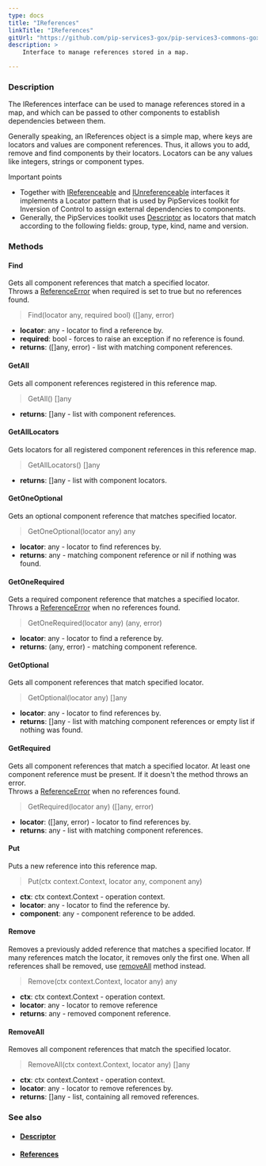 ```yaml
---
type: docs
title: "IReferences"
linkTitle: "IReferences"
gitUrl: "https://github.com/pip-services3-gox/pip-services3-commons-gox"
description: >
    Interface to manage references stored in a map.

---
```


### Description

The IReferences interface can be used to manage references stored in a map, and which can be passed to other components to establish dependencies between them.

Generally speaking, an IReferences object is a simple map, where keys are locators and values are component references. Thus, it allows you to add, remove and find components    by their locators. Locators can be any values like integers, strings or component types. 

Important points

- Together with [IReferenceable](../ireferenceable) and [IUnreferenceable](../iunreferenceable) interfaces it implements a Locator pattern that is used by PipServices toolkit for Inversion of Control to assign external dependencies to components. 
- Generally, the PipServices toolkit uses [Descriptor](../descriptor) as locators that match according to the following fields: group, type, kind, name and version.
 
### Methods

#### Find
Gets all component references that match a specified locator.  
Throws a [ReferenceError](../reference_error) when required is set to true but no references found.

> Find(locator any, required bool) ([]any, error)

- **locator**: any - locator to find a reference by.
- **required**: bool - forces to raise an exception if no reference is found.
- **returns**: ([]any, error) - list with matching component references.

#### GetAll
Gets all component references registered in this reference map.

> GetAll() []any

- **returns**: []any - list with component references.

#### GetAllLocators
Gets locators for all registered component references in this reference map.

> GetAllLocators() []any

- **returns**: []any - list with component locators.

#### GetOneOptional
Gets an optional component reference that matches specified locator.

> GetOneOptional(locator any) any

- **locator**: any - locator to find references by.
- **returns**: any - matching component reference or nil if nothing was found.

#### GetOneRequired
Gets a required component reference that matches a specified locator.  
Throws a [ReferenceError](../reference_error) when no references found.

> GetOneRequired(locator any) (any, error)

- **locator**: any - locator to find a reference by.
- **returns**: (any, error) - matching component reference.

#### GetOptional
Gets all component references that match specified locator.

> GetOptional(locator any) []any

- **locator**: any - locator to find references by.	 
- **returns**: []any - list with matching component references or empty list if nothing was found.

#### GetRequired
Gets all component references that match a specified locator.
At least one component reference must be present.
If it doesn't the method throws an error.  
Throws a [ReferenceError](../reference_error) when no references found.

> GetRequired(locator any) ([]any, error)

- **locator**: ([]any, error) - locator to find references by.
- **returns**: any - list with matching component references.


#### Put
Puts a new reference into this reference map.

> Put(ctx context.Context, locator any, component any)

- **ctx**: ctx context.Context - operation context.
- **locator**: any - locator to find the reference by.
- **component**: any - component reference to be added.

#### Remove
Removes a previously added reference that matches a specified locator.
If many references match the locator, it removes only the first one.
When all references shall be removed, use [removeAll](#removeall) method instead.

> Remove(ctx context.Context, locator any) any

- **ctx**: ctx context.Context - operation context.
- **locator**: any - locator to remove reference
- **returns**: any - removed component reference.


#### RemoveAll
Removes all component references that match the specified locator. 

> RemoveAll(ctx context.Context, locator any) []any

- **ctx**: ctx context.Context - operation context.
- **locator**: any - locator to remove references by.
- **returns**: []any - list, containing all removed references.


### See also
- #### [Descriptor](../descriptor)
- #### [References](../references)
